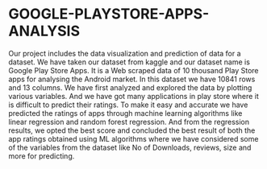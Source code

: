 # GOOGLE-PLAYSTORE-APPS-ANALYSIS
Our project includes the data visualization and prediction of data for a dataset. We have  taken our dataset from kaggle and our dataset name is Google Play Store Apps. It is a  Web scraped data of 10 thousand Play Store apps for analysing the Android market. In  this dataset we have 10841 rows and 13 columns. We have first analyzed and explored  the data by plotting various variables. And we have got many applications in play store  where it is difficult to predict their ratings. To make it easy and accurate we have  predicted the ratings of apps through machine learning algorithms like linear regression  and random forest regression. And from the regression results, we opted the best score  and concluded the best result of both the app ratings obtained using ML algorithms  where we have considered some of the variables from the dataset like No of Downloads,  reviews, size and more for predicting.
